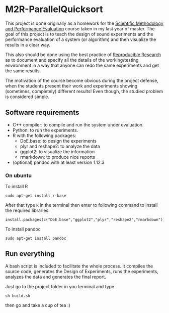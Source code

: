 M2R-ParallelQuicksort
=====================

This project is done originally as a homework for the [Scientific Methodology and Performance Evaluation](https://github.com/alegrand/SMPE) course taken in my last year of master. The goal of this project is to teach the design of sound experiments and the performance evaluation of a system (or algorithm) and then visualize the results in a clear way.

This also should be done using the best practice of [Reproducible Research](https://en.wikipedia.org/wiki/Reproducibility#Reproducible_research) as to document and specify all the details of the working/testing environment in a way that anyone can redo the same experiments and get the same results.

The motivation of the course become obvious during the project defense, when the students present their work and experiments showing (sometimes, completely) different results! Even though, the studied problem is considered simple.


## Software requirements

* C++ compiler: to compile and run the system under evaluation.
* Python: to run the experiments.
* R with the following packages:
	+ DoE.base: to design the experiments
	+ plyr and reshape2: to analyze the data
	+ ggplot2: to visualize the information
	+ rmarkdown: to produce nice reports
* (optional) pandoc with at least version 1.12.3

### On ubuntu

To install R
```
sudo apt-get install r-base
```
After that type `R` in the terminal then enter to following command to install the required libraries.
```
install.packages(c("DoE.base","ggplot2","plyr","reshape2","rmarkdown"))
```
To install pandoc
```
sudo apt-get install pandoc
```


## Run everything

A bash script is included to facilitate the whole process. It compiles the source code, generates the Design of Experiments, runs the experiments, analyzes the data and generates the final report.

Just go to the project folder in you terminal and type
```
sh build.sh
```
then go and take a cup of tea :)
